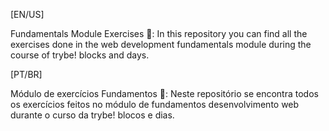 [EN/US]

Fundamentals Module Exercises 🚀️:
In this repository you can find all the exercises done in the web development fundamentals module during the course of trybe! blocks and days.

[PT/BR]

Módulo de exercícios Fundamentos 🚀️:
Neste repositório se encontra todos os exercícios feitos no módulo de fundamentos desenvolvimento web durante o curso da trybe! blocos e dias.
